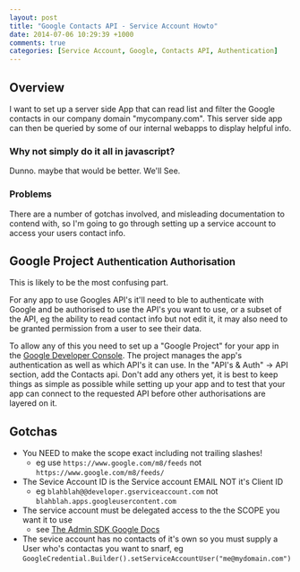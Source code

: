 ```yaml
---
layout: post
title: "Google Contacts API - Service Account Howto"
date: 2014-07-06 10:29:39 +1000
comments: true
categories: [Service Account, Google, Contacts API, Authentication]
---
```

## Overview
I want to set up a server side App that can read list and filter the Google contacts in our company domain "mycompany.com". This server side app can then be queried by some of our internal webapps to display helpful info.
<!--more-->

### Why not simply do it all in javascript?
Dunno. maybe that would be better. We'll See.

### Problems
There are a number of gotchas involved, and misleading documentation to contend with, so I'm going to go through setting up a service account to access your users contact info.

## Google Project <small>Authentication Authorisation</small>
This is likely to be the most confusing part.

For any app to use Googles API's it'll need to ble to authenticate with Google and be authorised to use the API's you want to use, or a subset of the API, eg the ability to read contact info but not edit it, it may also need to be granted permission from a user to see their data.

To allow any of this you need to set up a "Google Project" for your app in the [Google Developer Console](https://console.developers.google.com). The project manages the app's authentication as well as which API's it can use.
In the "API's & Auth" -> API section, add the Contacts api. 
Don't add any others yet, it is best to keep things as simple as possible while setting up your app and to test that your app can connect to the requested API before other authorisations are layered on it.

## Gotchas
* You NEED to make the scope exact including not trailing slashes!
  - eg use `https://www.google.com/m8/feeds` not `https://www.google.com/m8/feeds/`
* The Sevice Account ID is the Service account EMAIL NOT it's Client ID
  - eg `blahblah@@developer.gserviceaccount.com` not `blahblah.apps.googleusercontent.com`
* The service account must be delegated access to the the SCOPE you want it to use
  - see [The Admin SDK Google Docs](https://developers.google.com/admin-sdk/directory/v1/guides/delegation)
* The sevice account has no contacts of it's own so you must supply a User who's contactas you want to snarf, eg `GoogleCredential.Builder().setServiceAccountUser("me@mydomain.com")`
